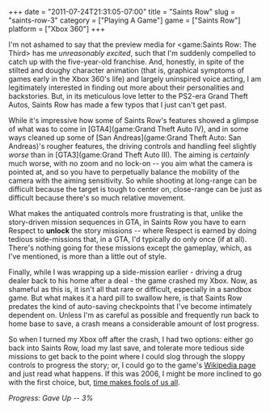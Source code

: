 +++
date = "2011-07-24T21:31:05-07:00"
title = "Saints Row"
slug = "saints-row-3"
category = ["Playing A Game"]
game = ["Saints Row"]
platform = ["Xbox 360"]
+++

I'm not ashamed to say that the preview media for <game:Saints Row: The Third> has me <i>unreasonably excited</i>, such that I'm suddenly compelled to catch up with the five-year-old franchise.  And, honestly, in spite of the stilted and doughy character animation (that is, graphical symptoms of games early in the Xbox 360's life) and largely uninspired voice acting, I am legitimately interested in finding out more about their personalities and backstories.  But, in its meticulous love letter to the PS2-era Grand Theft Autos, Saints Row has made a few typos that I just can't get past.

While it's impressive how some of Saints Row's features showed a glimpse of what was to come in [GTA4](game:Grand Theft Auto IV), and in some ways cleaned up some of [San Andreas](game:Grand Theft Auto: San Andreas)'s rougher features, the driving controls and handling feel slightly <i>worse</i> than in [GTA3](game:Grand Theft Auto III).  The aiming is <i>certainly</i> much worse, with no zoom and no lock-on -- you aim what the camera is pointed at, and so you have to perpetually balance the mobility of the camera with the aiming sensitivity.  So while shooting at long-range can be difficult because the target is tough to center on, close-range can be just as difficult because there's so much relative movement.

What makes the antiquated controls more frustrating is that, unlike the story-driven mission sequences in GTA, in Saints Row you have to earn Respect to <b>unlock</b> the story missions -- where Respect is earned by doing tedious side-missions that, in a GTA, I'd typically do only once (if at all).  There's nothing going for these missions except the gameplay, which, as I've mentioned, is more than a little out of style.

Finally, while I was wrapping up a side-mission earlier - driving a drug dealer back to his home after a deal - the game crashed my Xbox.  Now, as shameful as this is, it isn't all that rare or difficult, especially in a sandbox game.  But what makes it a hard pill to swallow here, is that Saints Row predates the kind of auto-saving checkpoints that I've become intimately dependent on.  Unless I'm as careful as possible and frequently run back to home base to save, a crash means a considerable amount of lost progress.

So when I turned my Xbox off after the crash, I had two options: either go back into Saints Row, load my last save, and tolerate more tedious side missions to get back to the point where I could slog through the sloppy controls to progress the story; or, I could go to the game's <a href="http://en.wikipedia.org/wiki/Saints_Row">Wikipedia page</a> and just read what happens.  If this was 2006, I might be more inclined to go with the first choice, but, <a href="http://www.imdb.com/title/tt0584442/quotes?qt=qt0399218">time makes fools of us all</a>.

<i>Progress: Gave Up -- 3\%</i>